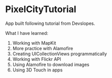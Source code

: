 # PixelCityTutorial

App built following tutorial from Devslopes.

What I have learned:

1) Working with MapKit
2) More practice with Alamofire
3) Creating UICollectionViews programmatically
4) Working with Flickr API
5) Using Alamofire to download images
6) Using 3D Touch in apps

